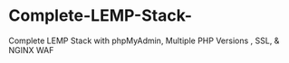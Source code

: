 # Complete-LEMP-Stack-
Complete LEMP Stack with phpMyAdmin, Multiple PHP Versions , SSL, &amp; NGINX WAF
